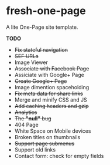 # fresh-one-page
A lite One-Page site template.

**TODO**
* ~~Fix stateful navigation~~
* ~~SEF URLs~~
* Image Viewer
* ~~Associate with Facebook Page~~
* Assiciate with Google+ Page
* ~~Create Google+ Page~~
* Image dimention spaceholding
* ~~Fix meta data for share links~~
* Merge and minify CSS and JS
* ~~Add caching headers and gzip~~
* ~~Analytics~~
* ~~The **"null"** bug~~
* 404 Page
* White Space on Mobile devices
* Broken titles on thumbnails
* ~~Support page submenus~~
* Support old links
* Contact form: check for empty fields
